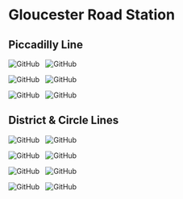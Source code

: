 # Gloucester Road Station


## Piccadilly Line


![GitHub](https://img.shields.io/badge/1%3A%20Heathrow%20T4%20%26%202%2C3-2%20Mins-blue) &nbsp;     ![GitHub](https://img.shields.io/badge/1%3A%20Cockfosters-1%20Min%E3%85%A4-blue) &nbsp;    

![GitHub](https://img.shields.io/badge/2%3A%20Rayners%20Lane%20%20%E3%85%A4%E3%85%A4-5%20Mins-blue) &nbsp;     ![GitHub](https://img.shields.io/badge/2%3A%20Arnos%20Grove-4%20Mins-blue) &nbsp;

![GitHub](https://img.shields.io/badge/3%3A%20Heathrow%20T2%2C3%20%26%205-7%20Mins-blue) &nbsp;     ![GitHub](https://img.shields.io/badge/3%3A%20Cockfosters-6%20Mins%E3%85%A4-blue) &nbsp;


## District & Circle Lines 


![GitHub](https://img.shields.io/badge/1%3A%20Ealing%20Bdwy%E3%85%A4%E3%85%A4%E3%85%A4-2%20Mins-green) &nbsp;           ![GitHub](https://img.shields.io/badge/1%3A%20Edgare%20Rd-3%20Mins-green) &nbsp;

![GitHub](https://img.shields.io/badge/2%3A%20Richmond%E3%85%A4%E3%85%A4%E3%85%A4%E3%85%A4-7%20Mins-green) &nbsp;     ![GitHub](https://img.shields.io/badge/2%3A%20Tower%20Hill-8%20Mins-green) &nbsp;

![GitHub](https://img.shields.io/badge/3%3A%20Wimbledon%E3%85%A4%E3%85%A4%E3%85%A4-10%20Mins-green) &nbsp;     ![GitHub](https://img.shields.io/badge/3%3A%20Dagenham%20East-12%20Mins-green) &nbsp;

![GitHub](https://img.shields.io/badge/1%3A%20Circle%20Line%20via%20Paddington-7%20Mins-yellow) &nbsp;  ![GitHub](https://img.shields.io/badge/1%3A%20Circle%20Line%20via%20Victoria-14%20Mins-yellow) &nbsp;
